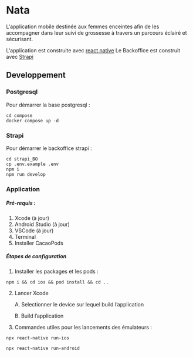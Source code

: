 # Nata

L'application mobile destinée aux femmes enceintes afin de les accompagner dans leur suivi de grossesse à travers un parcours éclairé et sécurisant.

L'application est construite avec [react native](https://reactnative.dev/docs/getting-started)
Le Backoffice est construit avec [Strapi](https://docs.strapi.io/dev-docs/intro)

## Developpement

### Postgresql

Pour démarrer la base postgresql :
```
cd compose
docker compose up -d
```

### Strapi
Pour démarrer le backoffice strapi :
```
cd strapi_BO
cp .env.example .env
npm i
npm run develop
```

### Application

##### Pré-requis :
1.  Xcode (à jour)
2.  Android Studio (à jour)
3.  VSCode (à jour)
4.  Terminal
5.  Installer CacaoPods

##### Étapes de configuration

1.  Installer les packages et les pods :

```tsx
npm i && cd ios && pod install && cd ..
```

2.  Lancer Xcode
    
    A. Selectionner le device sur lequel build l’application
    
    B. Build l’application

2.  Commandes utiles pour les lancements des émulateurs :
    
```tsx
npx react-native run-ios
```
```tsx
npx react-native run-android
```
